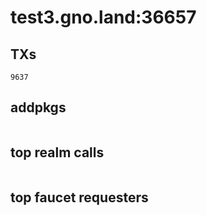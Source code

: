 # test3.gno.land:36657

## TXs
```
9637
```

## addpkgs
```
```

## top realm calls
```
```

## top faucet requesters
```
```

